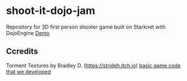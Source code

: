 # shoot-it-dojo-jam
Repository for 3D first person shooter game built on Starknet with DojoEngine
[Demo](https://www.jeeltcraft.com)

## Ccredits
Torment Textures by Bradley D. (https://strideh.itch.io)
[basic game code that we developed](https://github.com/aarcoraci)
